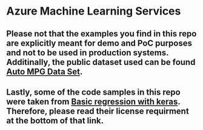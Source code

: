 # Azure Machine Learning Services 

## Please not that the examples you find in this repo are explicitly meant for demo and PoC purposes and not to be used in production systems. Additinally, the public dataset used can be found [Auto MPG Data Set](https://archive.ics.uci.edu/ml/datasets/auto+mpg). 
## Lastly, some of the code samples in this repo were taken from [Basic regression with keras](https://www.tensorflow.org/tutorials/keras/regression). Therefore, please read their license requirment at the bottom of that link. 
